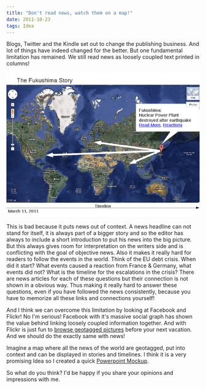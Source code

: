 ```yaml
---
title: "Don't read news, watch them on a map!"
date: 2011-10-23
tags: Idea
---
```


Blogs, Twitter and the Kindle set out to change the publishing business. And lot of things have indeed changed for the better. But one fundamental limitation has remained. We still read news as loosely coupled text printed in columns!

![News on a Map](/assets/posts/2011-10-23-News-on-a-map/News-Map.png)

This is bad because it puts news out of context. A news headline can not stand for itself, it is always part of a bigger story and so the editor has always to include a short introduction to put his news into the big picture. But this always gives room for interpretation on the writers side and is conflicting with the goal of objective news. Also it makes it really hard for readers to follow the events in the world. Think of the EU debt crisis. When did it start? What events caused a reaction from France & Germany, what events did not? What is the timeline for the escalations in the crisis? There are news articles for each of these questions but their connection is not shown in a obvious way. Thus making it really hard to answer these questions, even if you have followed the news consistently, because you have to memorize all these links and connections yourself!

And I think we can overcome this limitation by looking at Facebook and Flickr! No I'm serious! Facebook with it's massive social graph has shown the value behind linking loosely coupled information together. And with Flickr is just fun to [browse geotagged pictures](http://www.flickr.com/map/) before your next vacation. And we should do the exactly same with news!

Imagine a map where all the news of the world are geotagged, put into context and can be displayed in stories and timelines. I think it is a very promising Idea so I created a quick [Powerpoint Mockup](http://goo.gl/PYAIu).

So what do you think? I'd be happy if you share your opinions and impressions with me.
